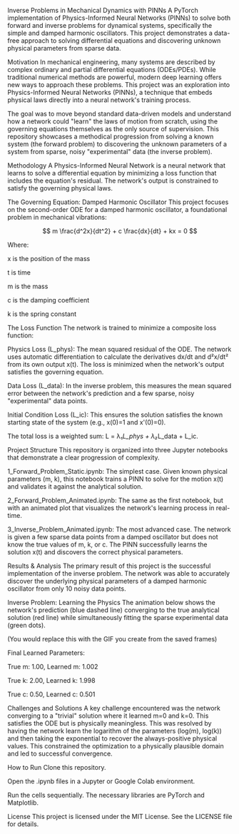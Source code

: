 Inverse Problems in Mechanical Dynamics with PINNs
A PyTorch implementation of Physics-Informed Neural Networks (PINNs) to solve both forward and inverse problems for dynamical systems, specifically the simple and damped harmonic oscillators. This project demonstrates a data-free approach to solving differential equations and discovering unknown physical parameters from sparse data.

Motivation
In mechanical engineering, many systems are described by complex ordinary and partial differential equations (ODEs/PDEs). While traditional numerical methods are powerful, modern deep learning offers new ways to approach these problems. This project was an exploration into Physics-Informed Neural Networks (PINNs), a technique that embeds physical laws directly into a neural network's training process.

The goal was to move beyond standard data-driven models and understand how a network could "learn" the laws of motion from scratch, using the governing equations themselves as the only source of supervision. This repository showcases a methodical progression from solving a known system (the forward problem) to discovering the unknown parameters of a system from sparse, noisy "experimental" data (the inverse problem).

Methodology
A Physics-Informed Neural Network is a neural network that learns to solve a differential equation by minimizing a loss function that includes the equation's residual. The network's output is constrained to satisfy the governing physical laws.

The Governing Equation: Damped Harmonic Oscillator
This project focuses on the second-order ODE for a damped harmonic oscillator, a foundational problem in mechanical vibrations:

$$ m \frac{d^2x}{dt^2} + c \frac{dx}{dt} + kx = 0 $$

Where:

x is the position of the mass

t is time

m is the mass

c is the damping coefficient

k is the spring constant

The Loss Function
The network is trained to minimize a composite loss function:

Physics Loss (L_phys): The mean squared residual of the ODE. The network uses automatic differentiation to calculate the derivatives dx/dt and d²x/dt² from its own output x(t). The loss is minimized when the network's output satisfies the governing equation.

Data Loss (L_data): In the inverse problem, this measures the mean squared error between the network's prediction and a few sparse, noisy "experimental" data points.

Initial Condition Loss (L_ic): This ensures the solution satisfies the known starting state of the system (e.g., x(0)=1 and x'(0)=0).

The total loss is a weighted sum: L = λ₁*L_phys + λ₂*L_data + L_ic.

Project Structure
This repository is organized into three Jupyter notebooks that demonstrate a clear progression of complexity.

1_Forward_Problem_Static.ipynb: The simplest case. Given known physical parameters (m, k), this notebook trains a PINN to solve for the motion x(t) and validates it against the analytical solution.

2_Forward_Problem_Animated.ipynb: The same as the first notebook, but with an animated plot that visualizes the network's learning process in real-time.

3_Inverse_Problem_Animated.ipynb: The most advanced case. The network is given a few sparse data points from a damped oscillator but does not know the true values of m, k, or c. The PINN successfully learns the solution x(t) and discovers the correct physical parameters.

Results & Analysis
The primary result of this project is the successful implementation of the inverse problem. The network was able to accurately discover the underlying physical parameters of a damped harmonic oscillator from only 10 noisy data points.

Inverse Problem: Learning the Physics
The animation below shows the network's prediction (blue dashed line) converging to the true analytical solution (red line) while simultaneously fitting the sparse experimental data (green dots).

(You would replace this with the GIF you create from the saved frames)

Final Learned Parameters:

True m: 1.00, Learned m: 1.002

True k: 2.00, Learned k: 1.998

True c: 0.50, Learned c: 0.501

Challenges and Solutions
A key challenge encountered was the network converging to a "trivial" solution where it learned m=0 and k=0. This satisfies the ODE but is physically meaningless. This was resolved by having the network learn the logarithm of the parameters (log(m), log(k)) and then taking the exponential to recover the always-positive physical values. This constrained the optimization to a physically plausible domain and led to successful convergence.

How to Run
Clone this repository.

Open the .ipynb files in a Jupyter or Google Colab environment.

Run the cells sequentially. The necessary libraries are PyTorch and Matplotlib.

License
This project is licensed under the MIT License. See the LICENSE file for details.
